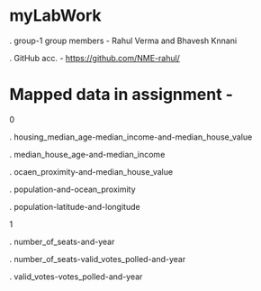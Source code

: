 # myLabWork

. group-1
group members - Rahul Verma and Bhavesh Knnani

. GitHub acc. - https://github.com/NME-rahul/

# Mapped data in assignment - 

0

. housing_median_age-median_income-and-median_house_value

. median_house_age-and-median_income

. ocaen_proximity-and-median_house_value

. population-and-ocean_proximity

. population-latitude-and-longitude


1

. number_of_seats-and-year

. number_of_seats-valid_votes_polled-and-year

. valid_votes-votes_polled-and-year
